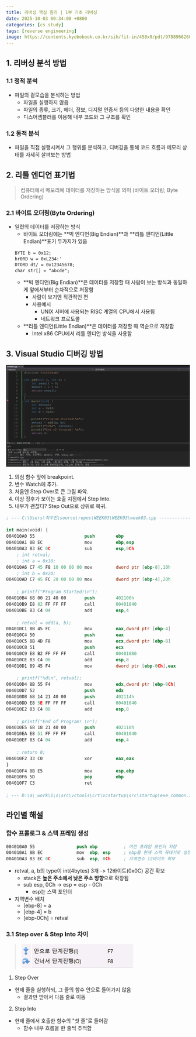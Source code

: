 ```yaml
---
title: 리버싱 핵심 원리 | 1부 기초 리버싱
date: 2025-10-03 00:34:00 +0800
categories: [cs study]
tags: [reverse engineering]
image: https://contents.kyobobook.co.kr/sih/fit-in/458x0/pdt/9788966260522.jpg
---
```


## 1. 리버싱 분석 방법
### 1.1 정적 분석
- 파일의 겉모습을 분석하는 방법
    - 파일을 실행하지 않음 
    - 파일의 종류, 크기, 헤더, 정보, 디지털 인증서 등의 다양한 내용을 확인
    - 디스어셈블러를 이용해 내부 코드와 그 구조를 확인

### 1.2 동적 분석 
- 파일을 직접 실행시켜서 그 행위를 분석하고, 디버깅을 통해 코드 흐름과 메모리 상태를 자세히 살펴보는 방법

## 2. 리틀 엔디언 표기법
> 컴퓨터에서 메모리에 데이터를 저장하는 방식을 의미 (바이트 오더링; Byte Ordering)

### 2.1 바이트 오더링(Byte Ordering)
- 일련의 데이터를 저장하는 방식
    - 바이트 오더링에는 **빅 엔디언(Big Endian)**과 **리틀 엔디언(Little Endian)**표기 두가지가 있음
    ```
    BYTE b = 0x12;
    hr0RD w = 0xL234:'
    DTORD dt/ = 0x12345678;
    char str[] = "abcde";
    ```
    - **빅 엔디언(Big Endian)**은 데이터를 저장할 때 사람이 보는 방식과 동일하게 앞에서부터 순차적으로 저장함
        - 사람이 보기엔 직관적인 편
        - 사용예시 
            - UNIX 서버에 사용되는 RISC 계열의 CPU에서 사용됨
            - 네트워크 프로토콜
    - **리틀 엔디언(Little Endian)**은 데이터를 저장할 때 역순으로 저장함
        - Intel x86 CPU에서 리틀 엔디언 방식을 사용함

## 3. Visual Studio 디버깅 방법
![alt text](../assets/img/cyber_security/vs_dbg1.png)
1. 의심 함수 앞에 breakpoint.
2. 변수 Watch에 추가.
3. 처음엔 Step Over로 큰 그림 파악.
4. 이상 징후가 보이는 호출 지점에서 Step Into.
5. 내부가 괜찮다? Step Out으로 상위로 복귀.

```nasm
; --- C:\Users\최우진\source\repos\WEEK03\WEEK03\week03.cpp -------------------------

int main(void) {
004010A0 55                   push        ebp
004010A1 8B EC                mov         ebp,esp
004010A3 83 EC 0C             sub         esp,0Ch
    ; int retval;
    ; int a = 0x10;
004010A6 C7 45 F8 10 00 00 00 mov         dword ptr [ebp-8],10h
    ; int b = 0x20;
004010AD C7 45 FC 20 00 00 00 mov         dword ptr [ebp-4],20h

    ; printf("Program Started!\n");
004010B4 68 00 21 40 00       push        402100h
004010B9 E8 82 FF FF FF       call        00401040
004010BE 83 C4 04             add         esp,4

    ; retval = add(a, b);
004010C1 8B 45 FC             mov         eax,dword ptr [ebp-4]
004010C4 50                   push        eax
004010C5 8B 4D F8             mov         ecx,dword ptr [ebp-8]
004010C8 51                   push        ecx
004010C9 E8 B2 FF FF FF       call        00401080
004010CE 83 C4 08             add         esp,8
004010D1 89 45 F4             mov         dword ptr [ebp-0Ch],eax

    ; printf("%d\n", retval);
004010D4 8B 55 F4             mov         edx,dword ptr [ebp-0Ch]
004010D7 52                   push        edx
004010D8 68 14 21 40 00       push        402114h
004010DD E8 5E FF FF FF       call        00401040
004010E2 83 C4 08             add         esp,8

    ; printf("End of Program! \n");
004010E5 68 18 21 40 00       push        402118h
004010EA E8 51 FF FF FF       call        00401040
004010EF 83 C4 04             add         esp,4

    ; return 0;
004010F2 33 C0                xor         eax,eax
}
004010F4 8B E5                mov         esp,ebp
004010F6 5D                   pop         ebp
004010F7 C3                   ret

; --- D:\a\_work\1\s\src\vctools\crt\vcstartup\src\startup\exe_common.inl --------
```
## 라인별 해설
### 함수 프롤로그 & 스택 프레임 생성 

```nasm
004010A0 55                push ebp          ; 이전 프레임 포인터 저장
004010A1 8B EC             mov  ebp, esp     ; ebp를 현재 스택 꼭대기로 설정
004010A3 83 EC 0C          sub  esp, 0Ch     ; 지역변수 12바이트 확보
```
- retval, a, b의 type이 int(4bytes) 3개 -> 12바이트(0x0C) 공간 확보
    - stack은 **높은 주소에서 낮은 주소 방향**으로 확장됨
    - sub esp, 0Ch → esp = esp - 0Ch
        - esp는 스택 포인터
- 지역변수 배치
    - [ebp-8] = a
    - [ebp-4] = b
    - [ebp-0Ch] = retval
### 3.1 Step over & Step Into 차이 
> ![alt text](../assets/img/cyber_security/x64dbg.png)
1. Step Over
- 현재 줄을 실행하되, 그 줄의 함수 안으로 들어가지 않음
    - 결과만 받아서 다음 줄로 이동
2. Step Into 
- 현재 줄에서 호출한 함수의 "첫 줄"로 들어감 
    - 함수 내부 흐름을 한 줄씩 추적함

